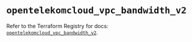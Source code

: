 # `opentelekomcloud_vpc_bandwidth_v2`

Refer to the Terraform Registry for docs: [`opentelekomcloud_vpc_bandwidth_v2`](https://registry.terraform.io/providers/opentelekomcloud/opentelekomcloud/1.36.45/docs/resources/vpc_bandwidth_v2).
